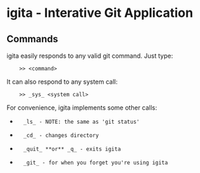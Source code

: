 igita - Interative Git Application
==================================

Commands
--------

igita easily responds to any valid git command. Just type:

        >> <command>
        
It can also respond to any system call:

        >> _sys_ <system call>

For convenience, igita implements some other calls:

*       _ls_ - NOTE: the same as 'git status'
*       _cd_ - changes directory
*       _quit_ **or** _q_ - exits igita
*       _git_ - for when you forget you're using igita
